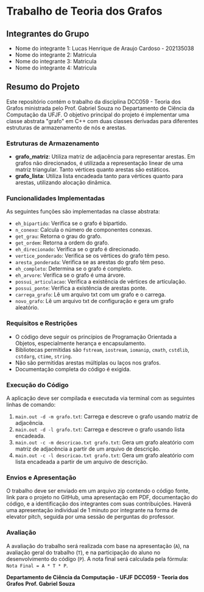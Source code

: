 # Trabalho de Teoria dos Grafos

## Integrantes do Grupo

- Nome do integrante 1: Lucas Henrique de Araujo Cardoso - 202135038
- Nome do integrante 2: Matricula
- Nome do integrante 3: Matricula
- Nome do integrante 4: Matricula

## Resumo do Projeto

Este repositório contém o trabalho da disciplina DCC059 - Teoria dos Grafos ministrada pelo Prof. Gabriel Souza no Departamento de Ciência da Computação da UFJF. O objetivo principal do projeto é implementar uma classe abstrata "grafo" em C++ com duas classes derivadas para diferentes estruturas de armazenamento de nós e arestas.

### Estruturas de Armazenamento
- **grafo_matriz**: Utiliza matriz de adjacência para representar arestas. Em grafos não direcionados, é utilizada a representação linear de uma matriz triangular. Tanto vértices quanto arestas são estáticos.
- **grafo_lista**: Utiliza lista encadeada tanto para vértices quanto para arestas, utilizando alocação dinâmica.

### Funcionalidades Implementadas
As seguintes funções são implementadas na classe abstrata:
- `eh_bipartido`: Verifica se o grafo é bipartido.
- `n_conexo`: Calcula o número de componentes conexas.
- `get_grau`: Retorna o grau do grafo.
- `get_ordem`: Retorna a ordem do grafo.
- `eh_direcionado`: Verifica se o grafo é direcionado.
- `vertice_ponderado`: Verifica se os vértices do grafo têm peso.
- `aresta_ponderada`: Verifica se as arestas do grafo têm peso.
- `eh_completo`: Determina se o grafo é completo.
- `eh_arvore`: Verifica se o grafo é uma árvore.
- `possui_articulacao`: Verifica a existência de vértices de articulação.
- `possui_ponte`: Verifica a existência de arestas ponte.
- `carrega_grafo`: Lê um arquivo txt com um grafo e o carrega.
- `novo_grafo`: Lê um arquivo txt de configuração e gera um grafo aleatório.

### Requisitos e Restrições
- O código deve seguir os princípios de Programação Orientada a Objetos, especialmente herança e encapsulamento.
- Bibliotecas permitidas são `fstream`, `iostream`, `iomanip`, `cmath`, `cstdlib`, `cstdarg`, `ctime`, `string`.
- Não são permitidas arestas múltiplas ou laços nos grafos.
- Documentação completa do código é exigida.

### Execução do Código
A aplicação deve ser compilada e executada via terminal com as seguintes linhas de comando:

1. `main.out -d -m grafo.txt`: Carrega e descreve o grafo usando matriz de adjacência.
2. `main.out -d -l grafo.txt`: Carrega e descreve o grafo usando lista encadeada.
3. `main.out -c -m descricao.txt grafo.txt`: Gera um grafo aleatório com matriz de adjacência a partir de um arquivo de descrição.
4. `main.out -c -l descricao.txt grafo.txt`: Gera um grafo aleatório com lista encadeada a partir de um arquivo de descrição.

### Envios e Apresentação
O trabalho deve ser enviado em um arquivo zip contendo o código fonte, link para o projeto no GitHub, uma apresentação em PDF, documentação do código, e a identificação dos integrantes com suas contribuições. Haverá uma apresentação individual de 1 minuto por integrante na forma de elevator pitch, seguida por uma sessão de perguntas do professor.

### Avaliação
A avaliação do trabalho será realizada com base na apresentação (`A`), na avaliação geral do trabalho (`T`), e na participação do aluno no desenvolvimento do código (`P`). A nota final será calculada pela fórmula: `Nota Final = A * T * P`.

**Departamento de Ciência da Computação - UFJF**
**DCC059 - Teoria dos Grafos**
**Prof. Gabriel Souza**

